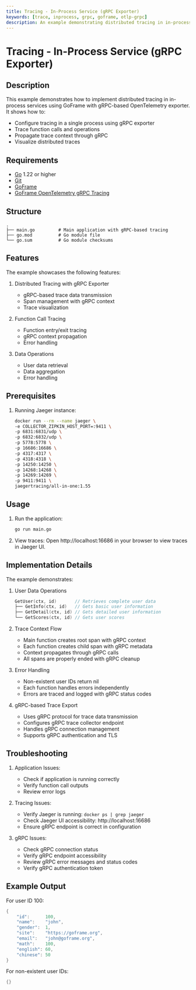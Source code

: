 ```yaml
---
title: Tracing - In-Process Service (gRPC Exporter)
keywords: [trace, inprocess, grpc, goframe, otlp-grpc]
description: An example demonstrating distributed tracing in in-process services using GoFrame with gRPC-based OpenTelemetry exporter
---
```


# Tracing - In-Process Service (gRPC Exporter)

## Description

This example demonstrates how to implement distributed tracing in in-process services using GoFrame with gRPC-based OpenTelemetry exporter. It shows how to:
- Configure tracing in a single process using gRPC exporter
- Trace function calls and operations
- Propagate trace context through gRPC
- Visualize distributed traces

## Requirements

- [Go](https://golang.org/dl/) 1.22 or higher
- [Git](https://git-scm.com/downloads)
- [GoFrame](https://goframe.org)
- [GoFrame OpenTelemetry gRPC Tracing](https://github.com/gogf/gf/tree/master/contrib/trace/otlpgrpc)

## Structure

```
.
├── main.go         # Main application with gRPC-based tracing
├── go.mod          # Go module file
└── go.sum          # Go module checksums
```

## Features

The example showcases the following features:
1. Distributed Tracing with gRPC Exporter
   - gRPC-based trace data transmission
   - Span management with gRPC context
   - Trace visualization

2. Function Call Tracing
   - Function entry/exit tracing
   - gRPC context propagation
   - Error handling

3. Data Operations
   - User data retrieval
   - Data aggregation
   - Error handling

## Prerequisites

1. Running Jaeger instance:
   ```bash
   docker run --rm --name jaeger \
   -e COLLECTOR_ZIPKIN_HOST_PORT=:9411 \
   -p 6831:6831/udp \
   -p 6832:6832/udp \
   -p 5778:5778 \
   -p 16686:16686 \
   -p 4317:4317 \
   -p 4318:4318 \
   -p 14250:14250 \
   -p 14268:14268 \
   -p 14269:14269 \
   -p 9411:9411 \
   jaegertracing/all-in-one:1.55
   ```

## Usage

1. Run the application:
   ```bash
   go run main.go
   ```

2. View traces:
   Open http://localhost:16686 in your browser to view traces in Jaeger UI.

## Implementation Details

The example demonstrates:

1. User Data Operations
   ```go
   GetUser(ctx, id)       // Retrieves complete user data
   ├── GetInfo(ctx, id)   // Gets basic user information
   ├── GetDetail(ctx, id) // Gets detailed user information
   └── GetScores(ctx, id) // Gets user scores
   ```

2. Trace Context Flow
   - Main function creates root span with gRPC context
   - Each function creates child span with gRPC metadata
   - Context propagates through gRPC calls
   - All spans are properly ended with gRPC cleanup

3. Error Handling
   - Non-existent user IDs return nil
   - Each function handles errors independently
   - Errors are traced and logged with gRPC status codes

4. gRPC-based Trace Export
   - Uses gRPC protocol for trace data transmission
   - Configures gRPC trace collector endpoint
   - Handles gRPC connection management
   - Supports gRPC authentication and TLS

## Troubleshooting

1. Application Issues:
   - Check if application is running correctly
   - Verify function call outputs
   - Review error logs

2. Tracing Issues:
   - Verify Jaeger is running: `docker ps | grep jaeger`
   - Check Jaeger UI accessibility: http://localhost:16686
   - Ensure gRPC endpoint is correct in configuration

3. gRPC Issues:
   - Check gRPC connection status
   - Verify gRPC endpoint accessibility
   - Review gRPC error messages and status codes
   - Verify gRPC authentication token

## Example Output

For user ID 100:
```go
{
    "id":      100,
    "name":    "john",
    "gender":  1,
    "site":    "https://goframe.org",
    "email":   "john@goframe.org",
    "math":    100,
    "english": 60,
    "chinese": 50
}
```

For non-existent user IDs:
```go
{}
